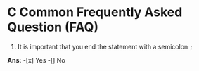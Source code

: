 # C Common Frequently Asked Question (FAQ)

1. It is important that you end the statement with a semicolon ```;```

**Ans:** -[x] Yes -[] No


